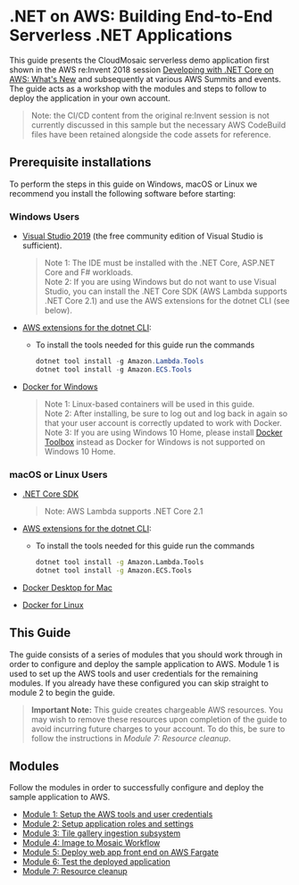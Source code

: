 # .NET on AWS: Building End-to-End Serverless .NET Applications

This guide presents the CloudMosaic serverless demo application first shown in the AWS re:Invent 2018 session [Developing with .NET Core on AWS: What's New](https://www.youtube.com/watch?v=FteCJQcTDc4) and subsequently at various AWS Summits and events. The guide acts as a workshop with the modules and steps to follow to deploy the application in your own account.

> Note: the CI/CD content from the original re:Invent session is not currently discussed in this sample but the necessary AWS CodeBuild files have been retained alongside the code assets for reference.

## Prerequisite installations

To perform the steps in this guide on Windows, macOS or Linux we recommend you install the following software before starting:

### Windows Users

* [Visual Studio 2019](https://visualstudio.microsoft.com/) (the free community edition of Visual Studio is sufficient).
    > Note 1: The IDE must be installed with the .NET Core, ASP.NET Core and F# workloads.\
    > Note 2: If you are using Windows but do not want to use Visual Studio, you can install the .NET Core SDK (AWS Lambda supports .NET Core 2.1) and use the AWS extensions for the dotnet CLI  (see below).
* [AWS extensions for the dotnet CLI](https://github.com/aws/aws-extensions-for-dotnet-cli):
  * To install the tools needed for this guide run the commands

    ```powershell
    dotnet tool install -g Amazon.Lambda.Tools
    dotnet tool install -g Amazon.ECS.Tools
    ```

* [Docker for Windows](https://docs.docker.com/docker-for-windows/install/)
  > Note 1: Linux-based containers will be used in this guide.\
  > Note 2: After installing, be sure to log out and log back in again so that your user account is correctly updated to work with Docker.\
  > Note 3: If you are using Windows 10 Home, please install [Docker Toolbox](https://docs.docker.com/toolbox/toolbox_install_windows/) instead as Docker for Windows is not supported on Windows 10 Home.

### macOS or Linux Users

* [.NET Core SDK](https://dotnet.microsoft.com/download)
  > Note: AWS Lambda supports .NET Core 2.1
* [AWS extensions for the dotnet CLI](https://github.com/aws/aws-extensions-for-dotnet-cli):
  * To install the tools needed for this guide run the commands

    ```bash
    dotnet tool install -g Amazon.Lambda.Tools
    dotnet tool install -g Amazon.ECS.Tools
    ```

* [Docker Desktop for Mac](https://docs.docker.com/docker-for-mac/install/)
* [Docker for Linux](https://docs.docker.com/v17.12/install/)

## This Guide

The guide consists of a series of modules that you should work through in order to configure and deploy the sample application to AWS. Module 1 is used to set up the AWS tools and user credentials for the remaining modules. If you already have these configured you can skip straight to module 2 to begin the guide.

> **Important Note:** This guide creates chargeable AWS resources. You may wish to remove these resources upon completion of the guide to avoid incurring future charges to your account. To do this, be sure to follow the instructions in *Module 7: Resource cleanup*.

## Modules

Follow the modules in order to successfully configure and deploy the sample application to AWS.

* [Module 1: Setup the AWS tools and user credentials](Module1.md)
* [Module 2: Setup application roles and settings](Module2.md)
* [Module 3: Tile gallery ingestion subsystem](Module3.md)
* [Module 4: Image to Mosaic Workflow](Module4.md)
* [Module 5: Deploy web app front end on AWS Fargate](Module5.md)
* [Module 6: Test the deployed application](Module6.md)
* [Module 7: Resource cleanup](Module7.md)
